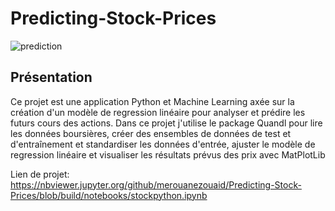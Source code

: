# Predicting-Stock-Prices

![prediction](https://thecodex.me/static/d8d6e094a56079173e80adbacadc2227/predict-gif-small.gif.gif)

## Présentation
Ce projet est une application Python et Machine Learning axée sur la création d'un modèle de regression linéaire pour analyser et prédire les futurs cours des actions.
Dans ce projet j'utilise le package Quandl pour lire les données boursières, créer des ensembles de données de test et d'entraînement et standardiser les données d'entrée, ajuster le modèle de regression linéaire et visualiser les résultats prévus des prix avec MatPlotLib

Lien de projet: https://nbviewer.jupyter.org/github/merouanezouaid/Predicting-Stock-Prices/blob/build/notebooks/stockpython.ipynb
